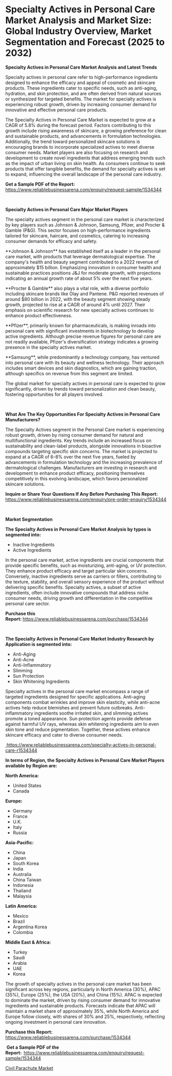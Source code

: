 <p><h1>Specialty Actives in Personal Care Market Analysis and Market Size: Global Industry Overview, Market Segmentation and Forecast (2025 to 2032)</h1></p><p><strong>Specialty Actives in Personal Care Market Analysis and Latest Trends</strong></p>
<p><p>Specialty actives in personal care refer to high-performance ingredients designed to enhance the efficacy and appeal of cosmetic and skincare products. These ingredients cater to specific needs, such as anti-aging, hydration, and skin protection, and are often derived from natural sources or synthesized for targeted benefits. The market for specialty actives is experiencing robust growth, driven by increasing consumer demand for innovative and effective personal care products.</p><p>The Specialty Actives in Personal Care Market is expected to grow at a CAGR of 5.8% during the forecast period. Factors contributing to this growth include rising awareness of skincare, a growing preference for clean and sustainable products, and advancements in formulation technologies. Additionally, the trend toward personalized skincare solutions is encouraging brands to incorporate specialized actives to meet diverse consumer needs. Market players are also focusing on research and development to create novel ingredients that address emerging trends such as the impact of urban living on skin health. As consumers continue to seek products that offer tangible benefits, the demand for specialty actives is set to expand, influencing the overall landscape of the personal care industry.</p></p>
<p><strong>Get a Sample PDF of the Report:&nbsp;</strong> <a href="https://www.reliablebusinessarena.com/enquiry/request-sample/1534344?utm_campaign=2339&utm_medium=2&utm_source=Github&utm_content=ia&utm_term=09022025&utm_id=specialty-actives-in-personal-care">https://www.reliablebusinessarena.com/enquiry/request-sample/1534344</a></p>
<p>&nbsp;</p>
<p><strong>Specialty Actives in Personal Care Major Market Players</strong></p>
<p><p>The specialty actives segment in the personal care market is characterized by key players such as Johnson & Johnson, Samsung, Pfizer, and Procter & Gamble (P&G). This sector focuses on high-performance ingredients tailored for skincare, haircare, and cosmetics, catering to increasing consumer demands for efficacy and safety.</p><p>**Johnson & Johnson** has established itself as a leader in the personal care market, with products that leverage dermatological expertise. The company's health and beauty segment contributed to a 2022 revenue of approximately $15 billion. Emphasizing innovation in consumer health and sustainable practices positions J&J for moderate growth, with projections indicating an annual growth rate of about 5% over the next five years.</p><p>**Procter & Gamble** also plays a vital role, with a diverse portfolio including skincare brands like Olay and Pantene. P&G reported revenues of around $80 billion in 2022, with the beauty segment showing steady growth, projected to rise at a CAGR of around 4% until 2027. Their emphasis on scientific research for new specialty actives continues to enhance product effectiveness.</p><p>**Pfizer**, primarily known for pharmaceuticals, is making inroads into personal care with significant investments in biotechnology to develop active ingredients. Although precise revenue figures for personal care are not readily available, Pfizer's diversification strategy indicates a growing presence in the specialty actives market.</p><p>**Samsung**, while predominantly a technology company, has ventured into personal care with its beauty and wellness technology. Their approach includes smart devices and skin diagnostics, which are gaining traction, although specifics on revenue from this segment are limited.</p><p>The global market for specialty actives in personal care is expected to grow significantly, driven by trends toward personalization and clean beauty, fostering opportunities for all players involved.</p></p>
<p>&nbsp;</p>
<p><strong>What Are The Key Opportunities For Specialty Actives in Personal Care Manufacturers?</strong></p>
<p><p>The Specialty Actives segment in the Personal Care market is experiencing robust growth, driven by rising consumer demand for natural and multifunctional ingredients. Key trends include an increased focus on sustainability and clean-label products, alongside innovations in bioactive compounds targeting specific skin concerns. The market is projected to expand at a CAGR of 6-8% over the next five years, fueled by advancements in formulation technology and the increasing prevalence of dermatological challenges. Manufacturers are investing in research and development to enhance product efficacy, positioning themselves competitively in this evolving landscape, which favors personalized skincare solutions.</p></p>
<p><strong>Inquire or Share Your Questions If Any Before Purchasing This Report:</strong> <a href="https://www.reliablebusinessarena.com/enquiry/pre-order-enquiry/1534344?utm_campaign=2339&utm_medium=2&utm_source=Github&utm_content=ia&utm_term=09022025&utm_id=specialty-actives-in-personal-care">https://www.reliablebusinessarena.com/enquiry/pre-order-enquiry/1534344</a></p>
<p>&nbsp;</p>
<p><strong>Market Segmentation</strong></p>
<p><strong>The Specialty Actives in Personal Care Market Analysis by types is segmented into:</strong></p>
<p><ul><li>Inactive Ingredients</li><li>Active Ingredients</li></ul></p>
<p><p>In the personal care market, active ingredients are crucial components that provide specific benefits, such as moisturizing, anti-aging, or UV protection. They enhance product efficacy and target particular skin concerns. Conversely, inactive ingredients serve as carriers or fillers, contributing to the texture, stability, and overall sensory experience of the product without delivering specific benefits. Specialty actives, a subset of active ingredients, often include innovative compounds that address niche consumer needs, driving growth and differentiation in the competitive personal care sector.</p></p>
<p><strong>Purchase this Report:&nbsp;</strong><a href="https://www.reliablebusinessarena.com/purchase/1534344?utm_campaign=2339&utm_medium=2&utm_source=Github&utm_content=ia&utm_term=09022025&utm_id=specialty-actives-in-personal-care">https://www.reliablebusinessarena.com/purchase/1534344</a></p>
<p>&nbsp;</p>
<p><strong>The Specialty Actives in Personal Care Market Industry Research by Application is segmented into:</strong></p>
<p><ul><li>Anti-Aging</li><li>Anti-Acne</li><li>Anti-Inflammatory</li><li>Slimming</li><li>Sun Protection</li><li>Skin Whitening Ingredients</li></ul></p>
<p><p>Specialty actives in the personal care market encompass a range of targeted ingredients designed for specific applications. Anti-aging components combat wrinkles and improve skin elasticity, while anti-acne actives help reduce blemishes and prevent future outbreaks. Anti-inflammatory ingredients soothe irritated skin, and slimming actives promote a toned appearance. Sun protection agents provide defense against harmful UV rays, whereas skin whitening ingredients aim to even skin tone and reduce pigmentation. Together, these actives enhance skincare efficacy and cater to diverse consumer needs.</p></p>
<p><a href="https://www.reliablebusinessarena.com/specialty-actives-in-personal-care-r1534344?utm_campaign=2339&utm_medium=2&utm_source=Github&utm_content=ia&utm_term=09022025&utm_id=specialty-actives-in-personal-care">&nbsp;https://www.reliablebusinessarena.com/specialty-actives-in-personal-care-r1534344</a></p>
<p><strong>In terms of Region, the Specialty Actives in Personal Care Market Players available by Region are:</strong></p>
<p>
    <p> <strong> North America: </strong>
        <ul>
            <li>United States</li>
            <li>Canada</li>
        </ul>
        </p> 
    <p> <strong> Europe: </strong>
        <ul>
            <li>Germany</li>
            <li>France</li>
            <li>U.K.</li>
            <li>Italy</li>
            <li>Russia</li>
        </ul>
        </p> 
    <p> <strong> Asia-Pacific: </strong>
        <ul>
            <li>China</li>
            <li>Japan</li>
            <li>South Korea</li>
            <li>India</li>
            <li>Australia</li>
            <li>China Taiwan</li>
            <li>Indonesia</li>
            <li>Thailand</li>
            <li>Malaysia</li>
        </ul>
        </p> 
    <p> <strong> Latin America: </strong>
        <ul>
            <li>Mexico</li>
            <li>Brazil</li>
            <li>Argentina Korea</li>
            <li>Colombia</li>
        </ul>
        </p> 
    <p> <strong> Middle East & Africa: </strong>
        <ul>
            <li>Turkey</li>
            <li>Saudi</li>
            <li>Arabia</li>
            <li>UAE</li>
            <li>Korea</li>
        </ul>
    </p>
    </p>
<p><p>The growth of specialty actives in the personal care market has been significant across key regions, particularly in North America (30%), APAC (35%), Europe (25%), the USA (20%), and China (15%). APAC is expected to dominate the market, driven by rising consumer demand for innovative ingredients and sustainable products. Forecasts indicate that APAC will maintain a market share of approximately 35%, while North America and Europe follow closely, with shares of 30% and 25%, respectively, reflecting ongoing investment in personal care innovation.</p></p>
<p><strong>Purchase this Report: </strong><a href="https://www.reliablebusinessarena.com/purchase/1534344?utm_campaign=2339&utm_medium=2&utm_source=Github&utm_content=ia&utm_term=09022025&utm_id=specialty-actives-in-personal-care">https://www.reliablebusinessarena.com/purchase/1534344</a></p>
<p>&nbsp;<strong>Get a Sample PDF of the Report:&nbsp;&nbsp;</strong><a href="https://www.reliablebusinessarena.com/enquiry/request-sample/1534344?utm_campaign=2339&utm_medium=2&utm_source=Github&utm_content=ia&utm_term=09022025&utm_id=specialty-actives-in-personal-care">https://www.reliablebusinessarena.com/enquiry/request-sample/1534344</a></p>
<p><strong></strong></p>
<p><p><a href="https://github.com/arnoldannice0/Market-Research-Report-List-1/blob/main/civil-parachute-market.md?utm_campaign=2339&utm_medium=2&utm_source=Github&utm_content=ia&utm_term=09022025&utm_id=specialty-actives-in-personal-care">Civil Parachute Market</a></p></p>